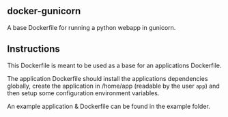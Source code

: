 docker-gunicorn
------

A base Dockerfile for running a python webapp in gunicorn.

## Instructions

This Dockerfile is meant to be used as a base for an applications Dockerfile.

The application Dockerfile should install the applications dependencies
globally, create the application in /home/app (readable by the user `app`) and
then setup some configuration environment variables.

An example application & Dockerfile can be found in the example folder.
